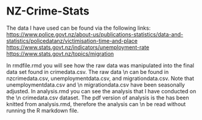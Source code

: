 # NZ-Crime-Stats

The data I have used can be found via the following links:
https://www.police.govt.nz/about-us/publications-statistics/data-and-statistics/policedatanz/victimisation-time-and-place
https://www.stats.govt.nz/indicators/unemployment-rate
https://www.stats.govt.nz/topics/migration

In rmdfile.rmd you will see how the raw data was manipulated into the final data set found in crimedata.csv. The raw data \n
can be found in nzcrimedata.csv, unemploymentdata.csv, and migrationdata.csv. Note that unemploymentdata.csv and \n
migrationdata.csv have been seasonally adjusted. In analysis.rmd you can see the analysis that I have conducted on the \n
crimedata.csv dataset. The pdf version of analysis is the has been knitted from analysis.rmd, therefore the analysis can \n
be read without running the R markdown file.


